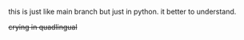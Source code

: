 this is just like main branch but just in python. it better to understand.

~~crying in quadlingual~~

